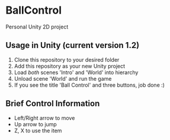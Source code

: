 # BallControl
 Personal Unity 2D project
 
## Usage in Unity (current version 1.2)
 1. Clone this repository to your desired folder
 2. Add this repository as your new Unity project
 3. Load *both* scenes 'Intro' and 'World' into hierarchy
 4. Unload scene 'World' and run the game
 5. If you see the title 'Ball Control' and three buttons, job done :)

## Brief Control Information
 - Left/Right arrow to move
 - Up arrow to jump
 - Z, X to use the item
